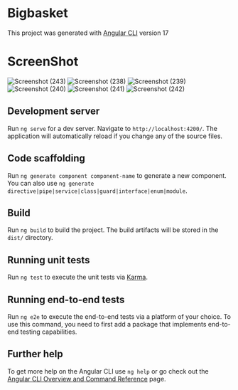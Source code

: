 # Bigbasket

This project was generated with [Angular CLI](https://github.com/angular/angular-cli) version 17
# ScreenShot
![Screenshot (243)](https://github.com/user-attachments/assets/d362dcf5-2604-4eed-9996-1307154e628c)
![Screenshot (238)](https://github.com/user-attachments/assets/0f70d9a0-35c2-44fb-b210-0c060308d0e6)
![Screenshot (239)](https://github.com/user-attachments/assets/fe982a53-e9fa-4cd8-b092-6fc3a111ece9)
![Screenshot (240)](https://github.com/user-attachments/assets/05d5e763-b733-4c02-b967-c32ee76994ba)
![Screenshot (241)](https://github.com/user-attachments/assets/298ee4f8-4878-4215-9f40-e9eeca3403be)
![Screenshot (242)](https://github.com/user-attachments/assets/b957ac8e-5c41-4247-93d8-b6996684d394)

## Development server

Run `ng serve` for a dev server. Navigate to `http://localhost:4200/`. The application will automatically reload if you change any of the source files.

## Code scaffolding

Run `ng generate component component-name` to generate a new component. You can also use `ng generate directive|pipe|service|class|guard|interface|enum|module`.

## Build

Run `ng build` to build the project. The build artifacts will be stored in the `dist/` directory.

## Running unit tests

Run `ng test` to execute the unit tests via [Karma](https://karma-runner.github.io).

## Running end-to-end tests

Run `ng e2e` to execute the end-to-end tests via a platform of your choice. To use this command, you need to first add a package that implements end-to-end testing capabilities.

## Further help

To get more help on the Angular CLI use `ng help` or go check out the [Angular CLI Overview and Command Reference](https://angular.io/cli) page.





